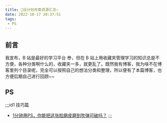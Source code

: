 ```yaml
---
title: 🎨设计创作类资源汇总~
date: 2022-10-17 20:37:51
tags: 
 - PS
---
```


## 前言
我宣布，B 站是最好的学习平台 😎，但在 B 站上用收藏夹管理学习的知识总是不方便，各种分类啊什么的，收藏夹一多，就更乱了。既然我有博客，我为啥不在博客里列个目录呢，完全可以按照自己的想法分类和整理，所以便有了本篇博客，也方便后期自己进行回顾~~

## PS
;;;id1 技巧篇
* [1分钟用PS，你能把这张脸磨皮磨到吹弹可破吗？](https://www.bilibili.com/video/BV1ie4y1o7L6)
;;;
